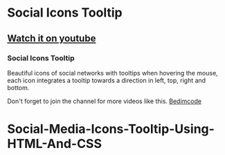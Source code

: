 # Social Icons Tooltip
## [Watch it on youtube](https://youtu.be/C03eRxMrYB0)
### Social Icons Tooltip
Beautiful icons of social networks with tooltips when hovering the mouse, each icon integrates a tooltip towards a direction in left, top, right and bottom.

Don't forget to join the channel for more videos like this.
[Bedimcode](https://www.youtube.com/c/Bedimcode)
# Social-Media-Icons-Tooltip-Using-HTML-And-CSS
